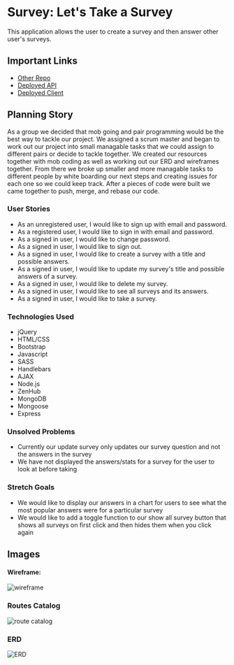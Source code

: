 # Survey: Let's Take a Survey

This application allows the user to create a survey and then answer other user's surveys.

## Important Links

- [Other Repo](https://github.com/team-grilled-cheese/back-end)
- [Deployed API](https://git.heroku.com/blooming-meadow-93930.git)
- [Deployed Client](https://team-grilled-cheese.github.io/front-end/)

## Planning Story
As a group we decided that mob going and pair programming would be the best way to tackle our project. We assigned a scrum master and began to work out our project into small managable tasks that we could assign to different pairs or decide to tackle together. We created our resources together with mob coding as well as working out our ERD and wireframes together. From there we broke up smaller and more managable tasks to different people by white boarding our next steps and creating issues for each one so we could keep track. After a pieces of code were built we came together to push, merge, and rebase our code.

### User Stories

- As an unregistered user, I would like to sign up with email and password.
- As a registered user, I would like to sign in with email and password.
- As a signed in user, I would like to change password.
- As a signed in user, I would like to sign out.
- As a signed in user, I would like to create a survey with a title and possible answers.
- As a signed in user, I would like to update my survey's title and possible answers of a survey.
- As a signed in user, I would like to delete my survey.
- As a signed in user, I would like to see all surveys and its answers.
- As a signed in user, I would like to take a survey.

### Technologies Used

- jQuery
- HTML/CSS
- Bootstrap
- Javascript
- SASS
- Handlebars
- AJAX
- Node.js
- ZenHub
- MongoDB
- Mongoose
- Express

### Unsolved Problems

- Currently our update survey only updates our survey question and not the answers in the survey
- We have not displayed the answers/stats for a survey for the user to look at before taking

### Stretch Goals
- We would like to display our answers in a chart for users to see what the most popular answers were for a particular survey
- We would like to add a toggle function to our show all survey button that shows all surveys on first click and then hides them when you click again

## Images

#### Wireframe:
![wireframe](https://i.imgur.com/RZVxwRI.jpg)

### Routes Catalog
![route catalog](https://i.imgur.com/sHUgHcH.png)

### ERD
![ERD](https://i.imgur.com/OxPanCq.jpg)
